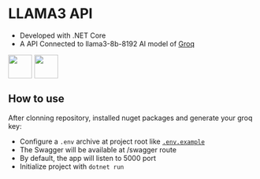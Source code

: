 # LLAMA3 API

- Developed with .NET Core
- A API Connected to llama3-8b-8192 AI model of [Groq](https://groq.com)

<div style="display: flex; gap: 5px">
<img src="https://cdn.jsdelivr.net/gh/devicons/devicon@latest/icons/dotnetcore/dotnetcore-original.svg" width="48px"/>          
<img src="https://cdn.jsdelivr.net/gh/devicons/devicon@latest/icons/csharp/csharp-original.svg" width="48px"/>
</div>

## How to use
After clonning repository, installed nuget packages and generate your groq key:
- Configure a `.env` archive at project root like [`.env.example`](./.env.example)
- The Swagger will be available at /swagger route
- By default, the app will listen to 5000 port
- Initialize project with `dotnet run`
